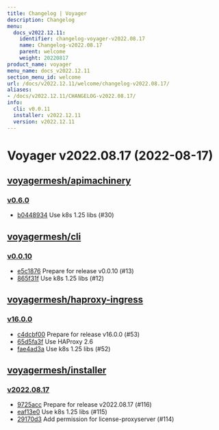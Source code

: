 ```yaml
---
title: Changelog | Voyager
description: Changelog
menu:
  docs_v2022.12.11:
    identifier: changelog-voyager-v2022.08.17
    name: Changelog-v2022.08.17
    parent: welcome
    weight: 20220817
product_name: voyager
menu_name: docs_v2022.12.11
section_menu_id: welcome
url: /docs/v2022.12.11/welcome/changelog-v2022.08.17/
aliases:
- /docs/v2022.12.11/CHANGELOG-v2022.08.17/
info:
  cli: v0.0.11
  installer: v2022.12.11
  version: v2022.12.11
---
```


# Voyager v2022.08.17 (2022-08-17)


## [voyagermesh/apimachinery](https://github.com/voyagermesh/apimachinery)

### [v0.6.0](https://github.com/voyagermesh/apimachinery/releases/tag/v0.6.0)

- [b0448934](https://github.com/voyagermesh/apimachinery/commit/b0448934) Use k8s 1.25 libs (#30)



## [voyagermesh/cli](https://github.com/voyagermesh/cli)

### [v0.0.10](https://github.com/voyagermesh/cli/releases/tag/v0.0.10)

- [e5c1876](https://github.com/voyagermesh/cli/commit/e5c1876) Prepare for release v0.0.10 (#13)
- [865f31f](https://github.com/voyagermesh/cli/commit/865f31f) Use k8s 1.25 libs (#12)



## [voyagermesh/haproxy-ingress](https://github.com/voyagermesh/haproxy-ingress)

### [v16.0.0](https://github.com/voyagermesh/haproxy-ingress/releases/tag/v16.0.0)

- [c4dcbf00](https://github.com/voyagermesh/haproxy-ingress/commit/c4dcbf001) Prepare for release v16.0.0 (#53)
- [65d5fa3f](https://github.com/voyagermesh/haproxy-ingress/commit/65d5fa3fb) Use HAProxy 2.6
- [fae4ad3a](https://github.com/voyagermesh/haproxy-ingress/commit/fae4ad3a5) Use k8s 1.25 libs (#52)



## [voyagermesh/installer](https://github.com/voyagermesh/installer)

### [v2022.08.17](https://github.com/voyagermesh/installer/releases/tag/v2022.08.17)

- [9725acc](https://github.com/voyagermesh/installer/commit/9725acc) Prepare for release v2022.08.17 (#116)
- [eaf13e0](https://github.com/voyagermesh/installer/commit/eaf13e0) Use k8s 1.25 libs (#115)
- [29170d3](https://github.com/voyagermesh/installer/commit/29170d3) Add permission for license-proxyserver (#114)





